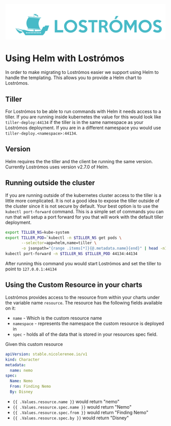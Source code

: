 ![Lostrómos logo](images/logo.png)
# Using Helm with Lostrómos

In order to make migrating to Lostrómos easier we support using Helm to handle
the templating. This allows you to provide a Helm chart to Lostrómos.

## Tiller

For Lostrómos to be able to run commands with Helm it needs access to a tiller.
If you are running inside kubernetes the value for this would look like
`tiller-deploy:44134` if the tiller is in the same namespace as your Lostrómos
deployment. If you are in a different namespace you would use
`tiller-deploy.<namespace>:44134`.

## Version

Helm requires the the tiller and the client be running the same version.
Currently Lostrómos uses version v2.7.0 of Helm.

## Running outside the cluster

If you are running outside of the kubernetes cluster access to the tiller is a
little more complicated. It is not a good idea to expose the tiller outside of
the cluster since it is not secure by default. Your best option is to
use the `kubectl port-forward` command. This is a simple set of commands you can
run that will setup a port forward for you that will work with the default tiller deployment.

```bash
export TILLER_NS=kube-system
export TILLER_POD=`kubectl -n $TILLER_NS get pods \
       --selector=app=helm,name=tiller \
       -o jsonpath="{range .items[*]}{@.metadata.name}{end}" | head -n1`
kubectl port-forward -n $TILLER_NS $TILLER_POD 44134:44134
```

After running this command you would start Lostrómos and set the tiller to point
to `127.0.0.1:44134`

## Using the Custom Resource in your charts

Lostrómos provides access to the resource from within your charts under the
variable name `resource`. The resource has the following fields available on it:

- `name` - Which is the custom resource name
- `namespace` - represents the namespace the custom resource is deployed in
- `spec` - holds all of the data that is stored in your resources spec field.

Given this custom resource

```yaml
apiVersion: stable.nicolerenee.io/v1
kind: Character
metadata:
  name: nemo
spec:
  Name: Nemo
  From: Finding Nemo
  By: Disney
```

- `{{ .Values.resource.name }}` would return "nemo"
- `{{ .Values.resource.spec.name }}` would return "Nemo"
- `{{ .Values.resource.spec.from }}` would return "Finding Nemo"
- `{{ .Values.resource.spec.by }}` would return "Disney"
